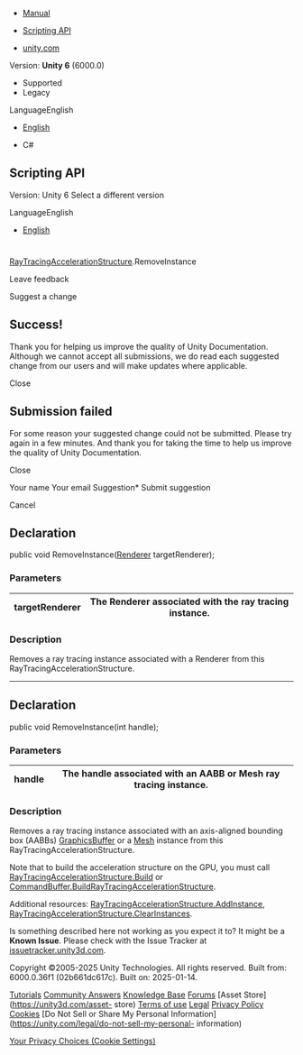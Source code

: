 [ ]()

  * [Manual](../Manual/index.html)
  * [Scripting API](../ScriptReference/index.html)

  * [unity.com](https://unity.com/)

Version: **Unity 6** (6000.0)

  * Supported
  * Legacy

LanguageEnglish

  * [English]()

  * C#

[ ](https://docs.unity3d.com)

## Scripting API

Version: Unity 6 Select a different version

LanguageEnglish

  * [English]()

#
[RayTracingAccelerationStructure](Rendering.RayTracingAccelerationStructure.html).RemoveInstance

Leave feedback

Suggest a change

## Success!

Thank you for helping us improve the quality of Unity Documentation. Although
we cannot accept all submissions, we do read each suggested change from our
users and will make updates where applicable.

Close

## Submission failed

For some reason your suggested change could not be submitted. Please <a>try
again</a> in a few minutes. And thank you for taking the time to help us
improve the quality of Unity Documentation.

Close

Your name Your email Suggestion* Submit suggestion

Cancel

[ ]()

## Declaration

public void RemoveInstance([Renderer](Renderer.html) targetRenderer);

### Parameters

targetRenderer | The Renderer associated with the ray tracing instance.  
---|---  
  
### Description

Removes a ray tracing instance associated with a Renderer from this
RayTracingAccelerationStructure.

* * *

## Declaration

public void RemoveInstance(int handle);

### Parameters

handle | The handle associated with an AABB or Mesh ray tracing instance.  
---|---  
  
### Description

Removes a ray tracing instance associated with an axis-aligned bounding box
(AABBs) [GraphicsBuffer](GraphicsBuffer.html) or a [Mesh](Mesh.html) instance
from this RayTracingAccelerationStructure.

Note that to build the acceleration structure on the GPU, you must call
[RayTracingAccelerationStructure.Build](Rendering.RayTracingAccelerationStructure.Build.html)
or
[CommandBuffer.BuildRayTracingAccelerationStructure](Rendering.CommandBuffer.BuildRayTracingAccelerationStructure.html).  
  
Additional resources:
[RayTracingAccelerationStructure.AddInstance](Rendering.RayTracingAccelerationStructure.AddInstance.html),
[RayTracingAccelerationStructure.ClearInstances](Rendering.RayTracingAccelerationStructure.ClearInstances.html).

Is something described here not working as you expect it to? It might be a
**Known Issue**. Please check with the Issue Tracker at
[issuetracker.unity3d.com](https://issuetracker.unity3d.com).

Copyright ©2005-2025 Unity Technologies. All rights reserved. Built from:
6000.0.36f1 (02b661dc617c). Built on: 2025-01-14.

[Tutorials](https://unity3d.com/learn) [Community
Answers](https://answers.unity3d.com) [Knowledge
Base](https://support.unity3d.com/hc/en-us)
[Forums](https://forum.unity3d.com) [Asset Store](https://unity3d.com/asset-
store) [Terms of use](https://docs.unity3d.com/Manual/TermsOfUse.html)
[Legal](https://unity.com/legal) [Privacy
Policy](https://unity.com/legal/privacy-policy)
[Cookies](https://unity.com/legal/cookie-policy) [Do Not Sell or Share My
Personal Information](https://unity.com/legal/do-not-sell-my-personal-
information)

[Your Privacy Choices (Cookie Settings)](javascript:void\(0\);)

